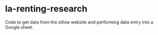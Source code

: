 # la-renting-research
Code to get data from the zillow website and performing data entry into a Google sheet.
